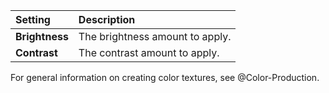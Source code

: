 | Setting        | Description                     |
| :------------- | :------------------------------ |
| **Brightness** | The brightness amount to apply. |
| **Contrast**   | The contrast amount to apply.   |


For general information on creating color textures, see @Color-Production.